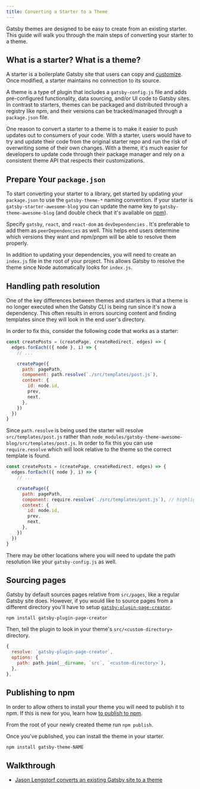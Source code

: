 ```yaml
---
title: Converting a Starter to a Theme
---
```


Gatsby themes are designed to be easy to create from an existing starter. This guide will walk you through the main steps of converting your starter to a theme.

## What is a starter? What is a theme?

A starter is a boilerplate Gatsby site that users can copy and [customize](/docs/modifying-a-starter/). Once modified, a starter maintains no connection to its source.

A theme is a type of plugin that includes a `gatsby-config.js` file and adds pre-configured functionality, data sourcing, and/or UI code to Gatsby sites. In contrast to starters, themes can be packaged and distributed through a registry like npm, and their versions can be tracked/managed through a `package.json` file.

One reason to convert a starter to a theme is to make it easier to push updates out to consumers of your code. With a starter, users would have to try and update their code from the original starter repo and run the risk of overwriting some of their own changes. With a theme, it's much easier for developers to update code through their package manager and rely on a consistent theme API that respects their customizations.

## Prepare Your `package.json`

To start converting your starter to a library, get started by updating your `package.json` to use the `gatsby-theme-*` naming convention. If your starter is `gatsby-starter-awesome-blog` you can update the name key to `gatsby-theme-awesome-blog` (and double check that it's available on [npm](https://npmjs.com)).

Specify `gatsby`, `react`, and `react-dom` as `devDependencies` . It's preferable to add them as `peerDependencies` as well. This helps end users determine which versions they want and npm/pnpm will be able to resolve them properly.

In addition to updating your dependencies, you will need to create an `index.js` file in the root of your project. This allows Gatsby to resolve the theme since Node automatically looks for `index.js`.

## Handling path resolution

One of the key differences between themes and starters is that a theme is no longer executed when the Gatsby CLI is being run since it's now a dependency. This often results in errors sourcing content and finding templates since they will look in the end user's directory.

In order to fix this, consider the following code that works as a starter:

```js
const createPosts = (createPage, createRedirect, edges) => {
  edges.forEach(({ node }, i) => {
    // ...

    createPage({
      path: pagePath,
      component: path.resolve(`./src/templates/post.js`),
      context: {
        id: node.id,
        prev,
        next,
      },
    })
  })
}
```

Since `path.resolve` is being used the starter will resolve `src/templates/post.js` rather than `node_modules/gatsby-theme-awesome-blog/src/templates/post.js`. In order to fix this you can use `require.resolve` which will look relative to the theme so the correct template is found.

```js
const createPosts = (createPage, createRedirect, edges) => {
  edges.forEach(({ node }, i) => {
    // ...

    createPage({
      path: pagePath,
      component: require.resolve(`./src/templates/post.js`), // highlight-line
      context: {
        id: node.id,
        prev,
        next,
      },
    })
  })
}
```

There may be other locations where you will need to update the path resolution like your `gatsby-config.js` as well.

## Sourcing pages

Gatsby by default sources pages relative from `src/pages`, like a regular Gatsby site does. However, if you would like to source pages from a different directory you'll have to setup [`gatsby-plugin-page-creator`](/plugins/gatsby-plugin-page-creator/).

```shell
npm install gatsby-plugin-page-creator
```

Then, tell the plugin to look in your theme's `src/<custom-directory>` directory.

```js:title=gatsby-config.js
{
  resolve: `gatsby-plugin-page-creator`,
  options: {
    path: path.join(__dirname, `src`, `<custom-directory>`),
  },
},
```

## Publishing to npm

In order to allow others to install your theme you will need to publish it to npm. If this is new for you, learn how [to publish to npm](https://docs.npmjs.com/packages-and-modules/contributing-packages-to-the-registry).

From the root of your newly created theme run `npm publish`.

Once you've published, you can install the theme in your starter.

```shell
npm install gatsby-theme-NAME
```

## Walkthrough

- [Jason Lengstorf converts an existing Gatsby site to a theme](https://www.youtube.com/watch?v=NkW06HK9-aY)
